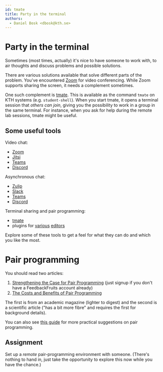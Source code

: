 ```yaml
---
id: tmate
title: Party in the terminal
authors:
  - Daniel Bosk <dbosk@kth.se>
---
```


# Party in the terminal

Sometimes (most times, actually) it's nice to have someone to work with, to air 
thoughts and discuss problems and possible solutions.

There are various solutions available that solve different parts of the 
problem. You've encountered [Zoom][zoom] for video conferencing. While Zoom 
supports sharing the screen, it needs a complement sometimes.

One such complement is [tmate][tmate]. This is available as the command `tmate` 
on KTH systems (e.g. `student-shell`). When you start tmate, it opens a 
terminal session that *others can join*, giving you the possibility to work in 
a group in the same terminal. For instance, when you ask for help during the 
remote lab sessions, tmate might be useful.

## Some useful tools

Video chat:

 - [Zoom][zoom]
 - [Jitsi][jitsi]
 - [Teams][teams]
 - [Discord][discord]

Asynchronous chat:

 - [Zulip][zulip]
 - [Slack][slack]
 - [Teams][teams]
 - [Discord][discord]

Terminal sharing and pair programming:

 - [tmate][tmate]
 - plugins for [various][pairprog1] [editors][pairprog2]

Explore some of these tools to get a feel for what they can do and which you 
like the most.

[zoom]: https://kth-se.zoom.us
[jitsi]: https://meet.jit.si/
[teams]: https://teams.microsoft.com/start
[discord]: https://discord.com
[zulip]: https://zulipchat.com
[slack]: https://slack.com
[tmate]: https://tmate.io
[pairprog1]: https://www.microverse.org/blog/how-remote-pair-programming-works-and-why-it-can-change-your-life
[pairprog2]: https://www.sitepoint.com/collaborative-coding-tools-for-remote-pair-programming/


# Pair programming

You should read two articles:

  1. [Strengthening the Case for Pair Programming][pairprog-magazine] (just 
     signup if you don't have a FeedbackFruits account already)
  2. [The Costs and Benefits of Pair Programming][pairprog-benefits]

The first is from an academic magazine (lighter to digest) and the second is a 
scientific article ("has a bit more fibre" and requires the first for 
background details).

[pairprog-magazine]: https://eu.feedbackfruits.com/courses/activity-course/1a3d3978-afbe-43d2-9d4a-216c3f21efe9
[pairprog-benefits]: https://eu.feedbackfruits.com/courses/activity-course/73587dce-a191-44ad-8b60-e1ae2744963b

You can also see [this guide][pairprog3] for more practical suggestions on pair 
programming.

[pairprog3]: https://gist.github.com/rouzbeh84/4bafc9fe4fe02edf506d11997c4674b0

## Assignment

Set up a *remote* pair-programming environment with someone. (There's nothing 
to hand in, just take the opportunity to explore this now while you have the 
chance.)

